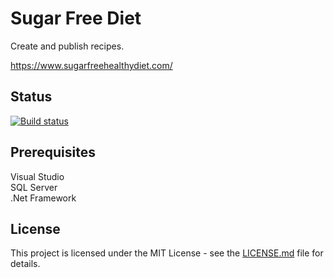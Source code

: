 # Sugar Free Diet

Create and publish recipes.

https://www.sugarfreehealthydiet.com/

## Status

[![Build status](https://johnwatson484.visualstudio.com/John%20D%20Watson/_apis/build/status/Sugar%20Free%20Diet)](https://johnwatson484.visualstudio.com/John%20D%20Watson/_build/latest?definitionId=12)

## Prerequisites

Visual Studio  
SQL Server  
.Net Framework  

## License

This project is licensed under the MIT License - see the [LICENSE.md](LICENSE.md) file for details.
